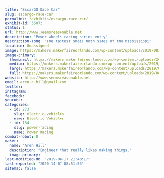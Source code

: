 ```yaml
---
title: "EscarGO Race Car"
slug: escargo-race-car
permalink: /exhibits/escargo-race-car/
exhibit-id: 36072
status: 1
url: http://www.seemsreasonable.net
description: "Power wheels racing series entry"
description-long: "The fastest snail both sides of the Mississippi"
location: Unassigned
image: https://makers.makerfaireorlando.com/wp-content/uploads/2019/08/escargot.jpg
image-primary:
  thumbnail: https://makers.makerfaireorlando.com/wp-content/uploads/2019/08/escargot-150x150.jpg
  medium: https://makers.makerfaireorlando.com/wp-content/uploads/2019/08/escargot-272x300.jpg
  large: https://makers.makerfaireorlando.com/wp-content/uploads/2019/08/escargot.jpg
  full: https://makers.makerfaireorlando.com/wp-content/uploads/2019/08/escargot.jpg
website: http://www.seemsreasonable.net
email: aren.c.hill@gmail.com
twitter: 
instagram: 
facebook: 
youtube: 
categories:
  - id: 273
    slug: electric-vehicles
    name: Electric Vehicles
  - id: 134
    slug: power-racing
    name: Power Racing
combat-robot: 0
maker:
  name: "Aren Hill"
  description: "Engineer that really likes making things."
  image-primary: 
last-modified-db: "2019-08-17 21:43:17"
last-exported: "2020-14-07 08:51:53"
sitemap: false
---
```

